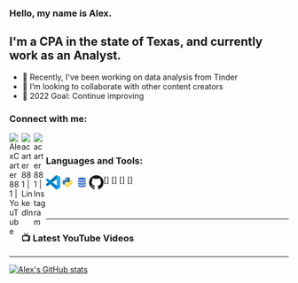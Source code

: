 ### Hello, my name is Alex. 

## I'm a CPA in the state of Texas, and currently work as an Analyst.

- 🌱 Recently, I've been working on data analysis from Tinder
- 👯 I’m looking to collaborate with other content creators
- 🥅 2022 Goal: Continue improving

### Connect with me:
[<img align="left" alt="AlexCarter881 | YouTube" width="22px" src="https://cdn.jsdelivr.net/npm/simple-icons@v3/icons/youtube.svg" />][youtube]
[<img align="left" alt="acarter881 | LinkedIn" width="22px" src="https://cdn.jsdelivr.net/npm/simple-icons@v3/icons/linkedin.svg" />][linkedin]
[<img align="left" alt="acarter881 | Instagram" width="22px" src="https://cdn.jsdelivr.net/npm/simple-icons@v3/icons/instagram.svg" />][instagram]

<br />

### Languages and Tools:

[<img align="left" alt="Visual Studio Code" width="26px" src="https://raw.githubusercontent.com/github/explore/80688e429a7d4ef2fca1e82350fe8e3517d3494d/topics/visual-studio-code/visual-studio-code.png"/>]
[<img align="left" alt="Python" width="26px" src="https://raw.githubusercontent.com/github/explore/80688e429a7d4ef2fca1e82350fe8e3517d3494d/topics/python/python.png"/>]
[<img align="left" alt="SQL" width="26px" src="https://raw.githubusercontent.com/github/explore/80688e429a7d4ef2fca1e82350fe8e3517d3494d/topics/sql/sql.png"/>]
[<img align="left" alt="GitHub" width="26px" src="https://raw.githubusercontent.com/github/explore/78df643247d429f6cc873026c0622819ad797942/topics/github/github.png"/>]

<br />
<br />

---

### 📺 Latest YouTube Videos

<!-- YOUTUBE:START -->

<!-- YOUTUBE:END -->

---

[![Alex's GitHub stats](https://github-readme-stats.vercel.app/api?username=acarter881)](https://github.com/acarter881/github-readme-stats)

[youtube]: https://www.youtube.com/c/alexcarter881
[instagram]: https://www.instagram.com/acarter881/
[linkedin]: https://www.linkedin.com/in/acarter881/